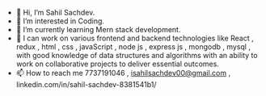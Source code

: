 - 👋 Hi, I’m Sahil Sachdev.
- 👀 I’m interested in Coding.
- 🌱 I’m currently learning Mern stack development.
- 💞️ I can work on various frontend and backend technologies like React , redux , html , css , javaScript , node js , express js , mongodb , mysql , with good knowledge of data structures and algorithms with an ability to work on collaborative projects to deliver essential outcomes.   
- 📫 How to reach me 7737191046 , isahilsachdev00@gmail.com , linkedin.com/in/sahil-sachdev-8381541b1/
